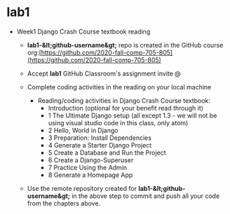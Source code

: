# lab1
- Week1 Django Crash Course textbook reading
  - **lab1-\&lt;github-username\&gt;** repo is created in the GitHub course org:[https://github.com/2020-fall-comp-705-805](https://github.com/2020-fall-comp-705-805)
  - Accept **lab1** GitHub Classroom&#39;s assignment invite @

  - Complete coding activities in the reading on your local machine
    - Reading/coding activities in Django Crash Course textbook:
      - Introduction (optional for your benefit read through it)
      - 1 The Ultimate Django setup (all except 1.3 - we will not be using visual studio code in this class, only atom)
      - 2 Hello, World in Django
      - 3 Preparation: Install Dependencies
      - 4 Generate a Starter Django Project
      - 5 Create a Database and Run the Project
      - 6 Create a Django-Superuser
      - 7 Practice Using the Admin
      - 8 Generate a Homepage App
  - Use the remote repository created for **lab1-\&lt;github-username\&gt;** in the above step to commit and push all your code from the chapters above.
